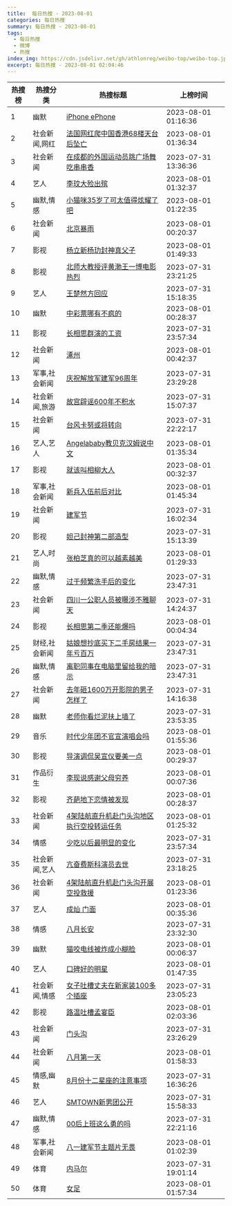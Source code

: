 ```yaml
---
title:  每日热搜 - 2023-08-01
categories: 每日热搜
summary: 每日热搜 - 2023-08-01
tags:
  - 每日热搜
  - 微博
  - 热搜
index_img: https://cdn.jsdelivr.net/gh/athlonreg/weibo-top/weibo-top.jpeg
excerpt: 每日热搜 - 2023-08-01 02:04:46
---
```


| 热搜榜 | 热搜分类 | 热搜标题 | 上榜时间 |
| --- | --- | --- | --- |
| 1 | 幽默 | [iPhone ePhone](https://s.weibo.com/weibo%3Fq%3D%2523iPhone%20ePhone%2523) | 2023-08-01 01:16:36 | 
| 2 | 社会新闻,网红 | [法国网红爬中国香港68楼天台后坠亡](https://s.weibo.com/weibo%3Fq%3D%2523%E6%B3%95%E5%9B%BD%E7%BD%91%E7%BA%A2%E7%88%AC%E4%B8%AD%E5%9B%BD%E9%A6%99%E6%B8%AF68%E6%A5%BC%E5%A4%A9%E5%8F%B0%E5%90%8E%E5%9D%A0%E4%BA%A1%2523) | 2023-08-01 01:36:34 | 
| 3 | 社会新闻 | [在成都的外国运动员跳广场舞吃串串香](https://s.weibo.com/weibo%3Fq%3D%2523%E5%9C%A8%E6%88%90%E9%83%BD%E7%9A%84%E5%A4%96%E5%9B%BD%E8%BF%90%E5%8A%A8%E5%91%98%E8%B7%B3%E5%B9%BF%E5%9C%BA%E8%88%9E%E5%90%83%E4%B8%B2%E4%B8%B2%E9%A6%99%2523) | 2023-07-31 13:36:36 | 
| 4 | 艺人 | [李玟大殓出殡](https://s.weibo.com/weibo%3Fq%3D%2523%E6%9D%8E%E7%8E%9F%E5%A4%A7%E6%AE%93%E5%87%BA%E6%AE%A1%2523) | 2023-08-01 01:32:37 | 
| 5 | 幽默,情感 | [小猫咪35岁了可太值得炫耀了吧](https://s.weibo.com/weibo%3Fq%3D%2523%E5%B0%8F%E7%8C%AB%E5%92%AA35%E5%B2%81%E4%BA%86%E5%8F%AF%E5%A4%AA%E5%80%BC%E5%BE%97%E7%82%AB%E8%80%80%E4%BA%86%E5%90%A7%2523) | 2023-08-01 01:22:35 | 
| 6 | 社会新闻 | [北京暴雨](https://s.weibo.com/weibo%3Fq%3D%2523%E5%8C%97%E4%BA%AC%E6%9A%B4%E9%9B%A8%2523) | 2023-08-01 00:20:37 | 
| 7 | 影视 | [杨立新杨玏封神真父子](https://s.weibo.com/weibo%3Fq%3D%2523%E6%9D%A8%E7%AB%8B%E6%96%B0%E6%9D%A8%E7%8E%8F%E5%B0%81%E7%A5%9E%E7%9C%9F%E7%88%B6%E5%AD%90%2523) | 2023-08-01 01:49:33 | 
| 8 | 影视 | [北师大教授评黄渤王一博电影热烈](https://s.weibo.com/weibo%3Fq%3D%2523%E5%8C%97%E5%B8%88%E5%A4%A7%E6%95%99%E6%8E%88%E8%AF%84%E9%BB%84%E6%B8%A4%E7%8E%8B%E4%B8%80%E5%8D%9A%E7%94%B5%E5%BD%B1%E7%83%AD%E7%83%88%2523) | 2023-07-31 23:21:25 | 
| 9 | 艺人 | [王楚然方回应](https://s.weibo.com/weibo%3Fq%3D%2523%E7%8E%8B%E6%A5%9A%E7%84%B6%E6%96%B9%E5%9B%9E%E5%BA%94%2523) | 2023-07-31 15:18:35 | 
| 10 | 幽默 | [中彩票哪有不疯的](https://s.weibo.com/weibo%3Fq%3D%2523%E4%B8%AD%E5%BD%A9%E7%A5%A8%E5%93%AA%E6%9C%89%E4%B8%8D%E7%96%AF%E7%9A%84%2523) | 2023-08-01 00:28:37 | 
| 11 | 影视 | [长相思群演的工资](https://s.weibo.com/weibo%3Fq%3D%2523%E9%95%BF%E7%9B%B8%E6%80%9D%E7%BE%A4%E6%BC%94%E7%9A%84%E5%B7%A5%E8%B5%84%2523) | 2023-07-31 23:57:34 | 
| 12 | 社会新闻 | [涿州](https://s.weibo.com/weibo%3Fq%3D%2523%E6%B6%BF%E5%B7%9E%2523) | 2023-08-01 00:42:37 | 
| 13 | 军事,社会新闻 | [庆祝解放军建军96周年](https://s.weibo.com/weibo%3Fq%3D%2523%E5%BA%86%E7%A5%9D%E8%A7%A3%E6%94%BE%E5%86%9B%E5%BB%BA%E5%86%9B96%E5%91%A8%E5%B9%B4%2523) | 2023-07-31 23:29:28 | 
| 14 | 社会新闻,旅游 | [故宫辟谣600年不积水](https://s.weibo.com/weibo%3Fq%3D%2523%E6%95%85%E5%AE%AB%E8%BE%9F%E8%B0%A3600%E5%B9%B4%E4%B8%8D%E7%A7%AF%E6%B0%B4%2523) | 2023-07-31 15:07:37 | 
| 15 | 社会新闻 | [台风卡努或将转向](https://s.weibo.com/weibo%3Fq%3D%2523%E5%8F%B0%E9%A3%8E%E5%8D%A1%E5%8A%AA%E6%88%96%E5%B0%86%E8%BD%AC%E5%90%91%2523) | 2023-07-31 22:22:17 | 
| 16 | 艺人,艺人 | [Angelababy教贝克汉姆说中文](https://s.weibo.com/weibo%3Fq%3D%2523Angelababy%E6%95%99%E8%B4%9D%E5%85%8B%E6%B1%89%E5%A7%86%E8%AF%B4%E4%B8%AD%E6%96%87%2523) | 2023-08-01 01:35:34 | 
| 17 | 影视 | [就该叫相柳大人](https://s.weibo.com/weibo%3Fq%3D%2523%E5%B0%B1%E8%AF%A5%E5%8F%AB%E7%9B%B8%E6%9F%B3%E5%A4%A7%E4%BA%BA%2523) | 2023-08-01 00:32:37 | 
| 18 | 军事,社会新闻 | [新兵入伍前后对比](https://s.weibo.com/weibo%3Fq%3D%2523%E6%96%B0%E5%85%B5%E5%85%A5%E4%BC%8D%E5%89%8D%E5%90%8E%E5%AF%B9%E6%AF%94%2523) | 2023-08-01 01:45:34 | 
| 19 | 社会新闻 | [建军节](https://s.weibo.com/weibo%3Fq%3D%2523%E5%BB%BA%E5%86%9B%E8%8A%82%2523) | 2023-07-31 16:02:34 | 
| 20 | 影视 | [妲己封神第二部造型](https://s.weibo.com/weibo%3Fq%3D%2523%E5%A6%B2%E5%B7%B1%E5%B0%81%E7%A5%9E%E7%AC%AC%E4%BA%8C%E9%83%A8%E9%80%A0%E5%9E%8B%2523) | 2023-07-31 15:13:39 | 
| 21 | 艺人,时尚 | [张柏芝真的可以越素越美](https://s.weibo.com/weibo%3Fq%3D%2523%E5%BC%A0%E6%9F%8F%E8%8A%9D%E7%9C%9F%E7%9A%84%E5%8F%AF%E4%BB%A5%E8%B6%8A%E7%B4%A0%E8%B6%8A%E7%BE%8E%2523) | 2023-08-01 01:29:33 | 
| 22 | 幽默,情感 | [过于频繁洗手后的变化](https://s.weibo.com/weibo%3Fq%3D%2523%E8%BF%87%E4%BA%8E%E9%A2%91%E7%B9%81%E6%B4%97%E6%89%8B%E5%90%8E%E7%9A%84%E5%8F%98%E5%8C%96%2523) | 2023-07-31 23:47:31 | 
| 23 | 社会新闻 | [四川一公职人员被曝涉不雅聊天](https://s.weibo.com/weibo%3Fq%3D%2523%E5%9B%9B%E5%B7%9D%E4%B8%80%E5%85%AC%E8%81%8C%E4%BA%BA%E5%91%98%E8%A2%AB%E6%9B%9D%E6%B6%89%E4%B8%8D%E9%9B%85%E8%81%8A%E5%A4%A9%2523) | 2023-07-31 14:24:37 | 
| 24 | 影视 | [长相思第二季还能爆吗](https://s.weibo.com/weibo%3Fq%3D%2523%E9%95%BF%E7%9B%B8%E6%80%9D%E7%AC%AC%E4%BA%8C%E5%AD%A3%E8%BF%98%E8%83%BD%E7%88%86%E5%90%97%2523) | 2023-08-01 00:04:34 | 
| 25 | 财经,社会新闻 | [姑娘想抄底买下二手房结果一年亏百万](https://s.weibo.com/weibo%3Fq%3D%2523%E5%A7%91%E5%A8%98%E6%83%B3%E6%8A%84%E5%BA%95%E4%B9%B0%E4%B8%8B%E4%BA%8C%E6%89%8B%E6%88%BF%E7%BB%93%E6%9E%9C%E4%B8%80%E5%B9%B4%E4%BA%8F%E7%99%BE%E4%B8%87%2523) | 2023-07-31 23:47:31 | 
| 26 | 幽默,情感 | [离职同事在电脑里留给我的暗示](https://s.weibo.com/weibo%3Fq%3D%2523%E7%A6%BB%E8%81%8C%E5%90%8C%E4%BA%8B%E5%9C%A8%E7%94%B5%E8%84%91%E9%87%8C%E7%95%99%E7%BB%99%E6%88%91%E7%9A%84%E6%9A%97%E7%A4%BA%2523) | 2023-07-31 23:47:31 | 
| 27 | 社会新闻 | [去年砸1600万开影院的男子怎样了](https://s.weibo.com/weibo%3Fq%3D%2523%E5%8E%BB%E5%B9%B4%E7%A0%B81600%E4%B8%87%E5%BC%80%E5%BD%B1%E9%99%A2%E7%9A%84%E7%94%B7%E5%AD%90%E6%80%8E%E6%A0%B7%E4%BA%86%2523) | 2023-07-31 14:16:38 | 
| 28 | 幽默 | [老师你看烂泥扶上墙了](https://s.weibo.com/weibo%3Fq%3D%2523%E8%80%81%E5%B8%88%E4%BD%A0%E7%9C%8B%E7%83%82%E6%B3%A5%E6%89%B6%E4%B8%8A%E5%A2%99%E4%BA%86%2523) | 2023-07-31 23:53:35 | 
| 29 | 音乐 | [时代少年团不官宣演唱会吗](https://s.weibo.com/weibo%3Fq%3D%2523%E6%97%B6%E4%BB%A3%E5%B0%91%E5%B9%B4%E5%9B%A2%E4%B8%8D%E5%AE%98%E5%AE%A3%E6%BC%94%E5%94%B1%E4%BC%9A%E5%90%97%2523) | 2023-08-01 01:55:36 | 
| 30 | 影视 | [导演调侃吴宣仪要美一点](https://s.weibo.com/weibo%3Fq%3D%2523%E5%AF%BC%E6%BC%94%E8%B0%83%E4%BE%83%E5%90%B4%E5%AE%A3%E4%BB%AA%E8%A6%81%E7%BE%8E%E4%B8%80%E7%82%B9%2523) | 2023-08-01 00:29:37 | 
| 31 | 作品衍生 | [李现说感谢父母穷养](https://s.weibo.com/weibo%3Fq%3D%2523%E6%9D%8E%E7%8E%B0%E8%AF%B4%E6%84%9F%E8%B0%A2%E7%88%B6%E6%AF%8D%E7%A9%B7%E5%85%BB%2523) | 2023-08-01 00:07:36 | 
| 32 | 影视 | [齐葩地下恋情被发现](https://s.weibo.com/weibo%3Fq%3D%2523%E9%BD%90%E8%91%A9%E5%9C%B0%E4%B8%8B%E6%81%8B%E6%83%85%E8%A2%AB%E5%8F%91%E7%8E%B0%2523) | 2023-08-01 00:28:37 | 
| 33 | 社会新闻 | [4架陆航直升机赴门头沟地区执行空投转运任务](https://s.weibo.com/weibo%3Fq%3D%25234%E6%9E%B6%E9%99%86%E8%88%AA%E7%9B%B4%E5%8D%87%E6%9C%BA%E8%B5%B4%E9%97%A8%E5%A4%B4%E6%B2%9F%E5%9C%B0%E5%8C%BA%E6%89%A7%E8%A1%8C%E7%A9%BA%E6%8A%95%E8%BD%AC%E8%BF%90%E4%BB%BB%E5%8A%A1%2523) | 2023-08-01 01:25:32 | 
| 34 | 情感 | [少吃以后最明显的变化](https://s.weibo.com/weibo%3Fq%3D%2523%E5%B0%91%E5%90%83%E4%BB%A5%E5%90%8E%E6%9C%80%E6%98%8E%E6%98%BE%E7%9A%84%E5%8F%98%E5%8C%96%2523) | 2023-07-31 23:57:34 | 
| 35 | 社会新闻,艺人 | [亢奋费斯科演员去世](https://s.weibo.com/weibo%3Fq%3D%2523%E4%BA%A2%E5%A5%8B%E8%B4%B9%E6%96%AF%E7%A7%91%E6%BC%94%E5%91%98%E5%8E%BB%E4%B8%96%2523) | 2023-07-31 23:18:25 | 
| 36 | 社会新闻 | [4架陆航直升机赴门头沟开展空投救援](https://s.weibo.com/weibo%3Fq%3D%25234%E6%9E%B6%E9%99%86%E8%88%AA%E7%9B%B4%E5%8D%87%E6%9C%BA%E8%B5%B4%E9%97%A8%E5%A4%B4%E6%B2%9F%E5%BC%80%E5%B1%95%E7%A9%BA%E6%8A%95%E6%95%91%E6%8F%B4%2523) | 2023-08-01 01:23:36 | 
| 37 | 艺人 | [成灿 门面](https://s.weibo.com/weibo%3Fq%3D%2523%E6%88%90%E7%81%BF%20%E9%97%A8%E9%9D%A2%2523) | 2023-08-01 00:35:36 | 
| 38 | 情感 | [八月长安](https://s.weibo.com/weibo%3Fq%3D%2523%E5%85%AB%E6%9C%88%E9%95%BF%E5%AE%89%2523) | 2023-07-31 23:32:30 | 
| 39 | 幽默 | [猫咬电线被炸成小糊脸](https://s.weibo.com/weibo%3Fq%3D%2523%E7%8C%AB%E5%92%AC%E7%94%B5%E7%BA%BF%E8%A2%AB%E7%82%B8%E6%88%90%E5%B0%8F%E7%B3%8A%E8%84%B8%2523) | 2023-08-01 00:06:37 | 
| 40 | 艺人 | [口碑好的明星](https://s.weibo.com/weibo%3Fq%3D%2523%E5%8F%A3%E7%A2%91%E5%A5%BD%E7%9A%84%E6%98%8E%E6%98%9F%2523) | 2023-08-01 01:47:35 | 
| 41 | 社会新闻,情感 | [女子吐槽丈夫在新家装100多个插座](https://s.weibo.com/weibo%3Fq%3D%2523%E5%A5%B3%E5%AD%90%E5%90%90%E6%A7%BD%E4%B8%88%E5%A4%AB%E5%9C%A8%E6%96%B0%E5%AE%B6%E8%A3%85100%E5%A4%9A%E4%B8%AA%E6%8F%92%E5%BA%A7%2523) | 2023-07-31 23:05:23 | 
| 42 | 影视 | [路温吐槽孟宴臣](https://s.weibo.com/weibo%3Fq%3D%2523%E8%B7%AF%E6%B8%A9%E5%90%90%E6%A7%BD%E5%AD%9F%E5%AE%B4%E8%87%A3%2523) | 2023-08-01 02:03:36 | 
| 43 | 社会新闻 | [门头沟](https://s.weibo.com/weibo%3Fq%3D%2523%E9%97%A8%E5%A4%B4%E6%B2%9F%2523) | 2023-07-31 23:26:29 | 
| 44 | 社会新闻 | [八月第一天](https://s.weibo.com/weibo%3Fq%3D%2523%E5%85%AB%E6%9C%88%E7%AC%AC%E4%B8%80%E5%A4%A9%2523) | 2023-08-01 01:58:33 | 
| 45 | 情感,幽默 | [8月份十二星座的注意事项](https://s.weibo.com/weibo%3Fq%3D%25238%E6%9C%88%E4%BB%BD%E5%8D%81%E4%BA%8C%E6%98%9F%E5%BA%A7%E7%9A%84%E6%B3%A8%E6%84%8F%E4%BA%8B%E9%A1%B9%2523) | 2023-07-31 16:36:26 | 
| 46 | 艺人 | [SMTOWN新男团公开](https://s.weibo.com/weibo%3Fq%3D%2523SMTOWN%E6%96%B0%E7%94%B7%E5%9B%A2%E5%85%AC%E5%BC%80%2523) | 2023-07-31 15:58:33 | 
| 47 | 幽默,情感 | [00后上班这么勇的吗](https://s.weibo.com/weibo%3Fq%3D%252300%E5%90%8E%E4%B8%8A%E7%8F%AD%E8%BF%99%E4%B9%88%E5%8B%87%E7%9A%84%E5%90%97%2523) | 2023-07-31 22:21:16 | 
| 48 | 军事,社会新闻 | [八一建军节主题片无畏](https://s.weibo.com/weibo%3Fq%3D%2523%E5%85%AB%E4%B8%80%E5%BB%BA%E5%86%9B%E8%8A%82%E4%B8%BB%E9%A2%98%E7%89%87%E6%97%A0%E7%95%8F%2523) | 2023-08-01 01:02:39 | 
| 49 | 体育 | [内马尔](https://s.weibo.com/weibo%3Fq%3D%2523%E5%86%85%E9%A9%AC%E5%B0%94%2523) | 2023-07-31 19:01:14 | 
| 50 | 体育 | [女足](https://s.weibo.com/weibo%3Fq%3D%2523%E5%A5%B3%E8%B6%B3%2523) | 2023-08-01 01:57:34 | 
